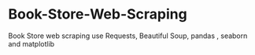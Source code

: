 # Book-Store-Web-Scraping
Book Store web scraping use Requests, Beautiful Soup, pandas , seaborn and matplotlib

